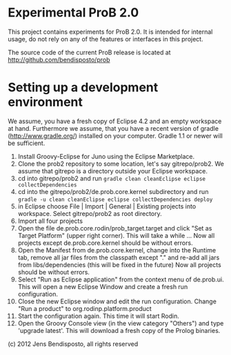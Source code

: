 # Experimental ProB 2.0

This project contains experiments for ProB 2.0.
It is intended for internal usage, do not rely on any of the features or interfaces in this project. 

The source code of the current ProB release is located at http://github.com/bendisposto/prob

# Setting up a development environment

We assume, you have a fresh copy of Eclipse 4.2 and an empty workspace at hand. Furthermore we assume, that you have a recent version of gradle (http://www.gradle.org/) installed on your computer. Gradle 1.1 or newer will be sufficient.

1. Install Groovy-Eclipse for Juno using the Eclipse Marketplace.
2. Clone the prob2 repository to some location, let's say gitrepo/prob2. 
   We assume that gitrepo is a directory outside your Eclipse workspace. 
3. cd into gitrepo/prob2 and run `gradle clean cleanEclipse eclipse collectDependencies`
4. cd into the gitrepo/prob2/de.prob.core.kernel subdirectory and run `gradle -u clean cleanEclipse eclipse collectDependencies deploy` 
5. in Eclipse choose File | Import | General | Existing projects into workspace. Select gitrepo/prob2 as root directory. 
6. Import all four projects 
7. Open the file de.prob.core.rodin/prob_target.target and click "Set as Target Platform" (upper right corner). 
   This will take a while ...
   Now all projects except de.prob.core.kernel should be without errors.
8. Open the Manifest from de.prob.core.kernel, change into the Runtime tab, remove all jar files from the classpath except "." and re-add all jars from libs/dependencies (this will be fixed in the future)
   Now all projects should be without errors.
9. Select "Run as Eclipse application" from the context menu of de.prob.ui. This will open a new Eclipse Window and create a fresh run configuration.
10. Close the new Eclipse window and edit the run configuration. Change "Run a product" to org.rodinp.platform.product
11. Start the configuration again. This time it will start Rodin.
12. Open the Groovy Console view (in the view category "Others") and type 'upgrade latest'. This will download a fresh copy of the Prolog binaries.

  
(c) 2012 Jens Bendisposto, all rights reserved